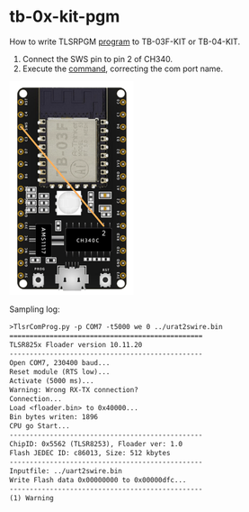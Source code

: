 # tb-0x-kit-pgm
How to write TLSRPGM [program](https://github.com/pvvx/TLSRPGM/raw/main/sources/UART2SWire/uart2swire.bin) to TB-03F-KIT or TB-04-KIT.

1. Connect the SWS pin to pin 2 of CH340.
2. Execute the [command](https://github.com/pvvx/TlsrComProg825x), correcting the com port name.

![SCH](https://github.com/pvvx/TlsrComProg825x/blob/main/Doc/img/TB-03F-KIT-PGM.gif)

Sampling log:
```
>TlsrComProg.py -p COM7 -t5000 we 0 ../urat2swire.bin
================================================
TLSR825x Floader version 10.11.20
------------------------------------------------
Open COM7, 230400 baud...
Reset module (RTS low)...
Activate (5000 ms)...
Warning: Wrong RX-TX connection?
Connection...
Load <floader.bin> to 0x40000...
Bin bytes writen: 1896
CPU go Start...
------------------------------------------------
ChipID: 0x5562 (TLSR8253), Floader ver: 1.0
Flash JEDEC ID: c86013, Size: 512 kbytes
------------------------------------------------
Inputfile: ../uart2swire.bin
Write Flash data 0x00000000 to 0x00000dfc...
------------------------------------------------
(1) Warning
```



